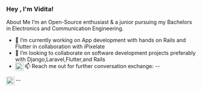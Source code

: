 ### Hey , I'm Vidita!

About Me 
I’m an Open-Source enthusiast & a junior pursuing my Bachelors in Electronics and Communication Engineering.
- 🔭 I’m currently working on App development with hands on Rails and Flutter in collaboration with iPixelate
- 👯 I’m looking to collaborate on software development projects preferably with Django,Laravel,Flutter,and Rails
- 📫 Reach me out for further conversation exchange:
-- <a target="_blank" href="https://www.linkedin.com/in/vidita-agrawal-ba4aa1195">
  <img align="left" alt="LinkdeIN" width="22px" src="https://cdn.jsdelivr.net/npm/simple-icons@v3/icons/linkedin.svg" />
  </a>

-- <a target="_blank" href="mailto:viditaagrawal77@gmail.com">
  <img align="left" alt="Gmail" width="22px" src="https://cdn.jsdelivr.net/npm/simple-icons@v3/icons/gmail.svg" />
  </a>


<!--
**vidita-bit/vidita-bit** is a ✨ _special_ ✨ repository because its `README.md` (this file) appears on your GitHub profile.

Here are some ideas to get you started:

- 🔭 I’m currently working on ...
- 🌱 I’m currently learning ...
- 👯 I’m looking to collaborate on ...
- 🤔 I’m looking for help with ...
- 💬 Ask me about ...
- 📫 How to reach me: ...
- 😄 Pronouns: ...
- ⚡ Fun fact: ...
-->
